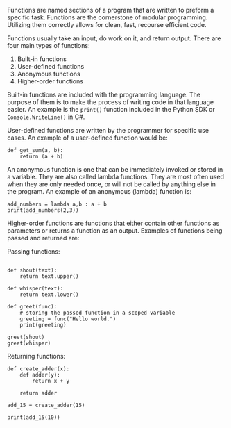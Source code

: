 Functions are named sections of a program that are written to preform a specific task. Functions are the cornerstone of modular programming. Utilizing them correctly allows for clean, fast, recourse efficient code. 

Functions usually take an input, do work on it, and return output. There are four main types of functions:

1. Built-in functions
2. User-defined functions
3. Anonymous functions
4. Higher-order functions

Built-in functions are included with the programming language. The purpose of them is to make the process of writing code in that language easier. An example is the `print()` function included in the Python SDK or `Console.WriteLine()` in C#.

User-defined functions are written by the programmer for specific use cases. An example of a user-defined function would be:

```
def get_sum(a, b):
    return (a + b)
```

An anonymous function is one that can be immediately invoked or stored in a variable. They are also called lambda functions. They are most often used when they are only needed once, or will not be called by anything else in the program. An example of an anonymous (lambda) function is:

```
add_numbers = lambda a,b : a + b
print(add_numbers(2,3))
```

Higher-order functions are functions that either contain other functions as parameters or returns a function as an output. Examples of functions being passed and returned are:

Passing functions:
```

def shout(text): 
    return text.upper() 
  
def whisper(text): 
    return text.lower() 
  
def greet(func): 
    # storing the passed function in a scoped variable 
    greeting = func("Hello world.") 
    print(greeting)  
  
greet(shout) 
greet(whisper)
```

Returning functions:
```
def create_adder(x): 
    def adder(y): 
        return x + y 
  
    return adder 
  
add_15 = create_adder(15) 
  
print(add_15(10))
```